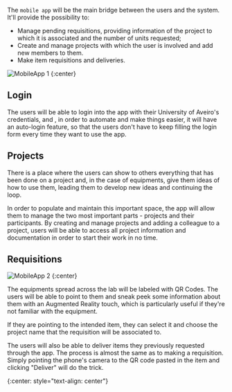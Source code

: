 The `mobile app` will be the main bridge between the users and the system.
It'll provide the possibility to:
* Manage pending requisitions, providing information of the project to which it is
associated and the number of units requested;
* Create and manage projects with which the user is involved and add new members
to them. 
* Make item requisitions and deliveries.

![MobileApp 1](https://firebasestorage.googleapis.com/v0/b/makerlab-b9b8c.appspot.com/o/app%2FScreenshot_2017-06-11-22-27-41.png?alt=media&token=8c84f0c5-600d-4799-8a20-e4997b6fdd11)
{:center}

## Login

The users will be able to login into the app with their University of Aveiro's
credentials, and , in order to automate and make things easier, it will have an
auto-login feature, so that the users don't have to keep filling the login form 
every time they want to use the app.

## Projects

There is a place where the users can show to others everything that
has been done on a project and, in the case of equipments, give them ideas of
how to use them, leading them to develop new ideas and continuing the loop.

In order to populate and maintain this important space, the app will allow them
to manage the two most important parts - projects and their participants.
By creating and manage projects and adding a colleague to a project, 
users will be able to access all project information and documentation in order
to start their work in no time.

## Requisitions

![MobileApp 2](https://firebasestorage.googleapis.com/v0/b/makerlab-b9b8c.appspot.com/o/app%2Fframe_14_delay-0.1s.gif?alt=media&token=e501d29a-1ed1-4ca1-82a3-4145c30a9311)
{:center}

The equipments spread across the lab will be labeled with QR Codes.
The users will be able to point to them and sneak peek some information about
them with an Augmented Reality touch, which is particularly useful if they're
not familiar with the equipment.

If they are pointing to the intended item, they can select it and choose the
project name that the requisition will be associated to.

The users will also be able to deliver items they previously requested
through the app. The process is almost the same as to making a requisition.
Simply pointing the phone's camera to the QR code pasted in the item and
clicking "Deliver" will do the trick.

<!-- -->
{:center: style="text-align: center"}
